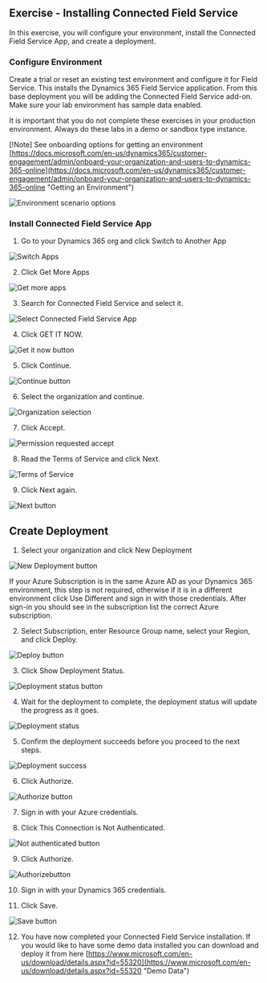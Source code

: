 ## Exercise - Installing Connected Field Service

In this exercise, you will configure your environment, install the Connected Field Service App, and create a deployment.

### Configure Environment

Create a trial or reset an existing test environment and configure it for Field Service.  This installs the Dynamics 365 Field Service application.  From this base deployment you will be adding the Connected Field Service add-on.   Make sure your lab environment has sample data enabled.

It is important that you do not complete these exercises in your production environment.  Always do these labs in a demo or sandbox type instance.

[!Note]
See onboarding options for getting an environment [https://docs.microsoft.com/en-us/dynamics365/customer-engagement/admin/onboard-your-organization-and-users-to-dynamics-365-online](https://docs.microsoft.com/en-us/dynamics365/customer-engagement/admin/onboard-your-organization-and-users-to-dynamics-365-online "Getting an Environment")

![Environment scenario options](../media/1-gs-unit3.png)

### Install Connected Field Service App

1. Go to your Dynamics 365 org and click Switch to Another App

![Switch Apps](../media/2-gs-unit3.png)

2. Click Get More Apps</li>

![Get more apps](../media/3-gs-unit3.png)

3. Search for Connected Field Service and select it.

![Select Connected Field Service App](../media/4-gs-unit3.png)

4. Click GET IT NOW.

![Get it now button](../media/5-gs-unit3.png)

5. Click Continue.

![Continue button](../media/6-gs-unit3.png)

6. Select the organization and continue.

![Organization selection](../media/7-gs-unit3.png)

7. Click Accept.

![Permission requested accept](../media/8-gs-unit3.png)

8. Read the Terms of Service and click Next.

![Terms of Service](../media/9-gs-unit3.png)

9. Click Next again.

![Next button](../media/10-gs-unit3.png)


## Create Deployment

1. Select your organization and click New Deployment

![New Deployment button](../media/11-gs-unit3.png)

If your Azure Subscription is in the same Azure AD as your Dynamics 365 environment, this step is not required, otherwise if it is in a different environment click Use Different and sign in with those credentials.  After sign-in you should see in the subscription list the correct Azure subscription.

2.	Select Subscription, enter Resource Group name, select your Region, and click Deploy.

![Deploy button](../media/12-gs-unit3.png)

3. Click Show Deployment Status.

![Deployment status button](../media/13-gs-unit3.png)

4. Wait for the deployment to complete, the deployment status will update the progress as it goes.

![Deployment status](../media/14-gs-unit3.png)

5. Confirm the deployment succeeds before you proceed to the next steps.

![Deployment success](../media/15-gs-unit3.png)

6. Click Authorize.

![Authorize button](../media/16-gs-unit3.png)

7. Sign in with your Azure credentials.

8. Click This Connection is Not Authenticated.

![Not authenticated button](../media/17-gs-unit3.png)

9. Click Authorize.

![Authorizebutton](../media/18-gs-unit3.png)

10. Sign in with your Dynamics 365 credentials.

11. Click Save.

![Save button](../media/19-gs-unit3.png)

12.	You have now completed your Connected Field Service installation.  If you would like to have some demo data installed you can download and deploy it from here [https://www.microsoft.com/en-us/download/details.aspx?id=55320](https://www.microsoft.com/en-us/download/details.aspx?id=55320  "Demo Data")  